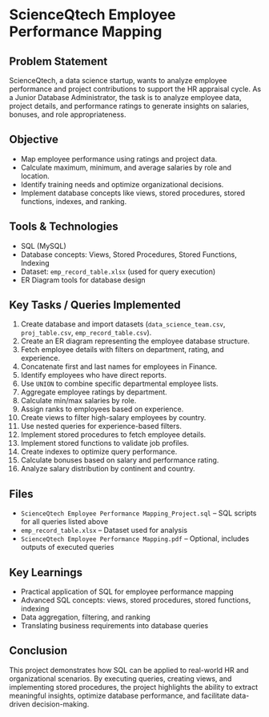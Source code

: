 # ScienceQtech Employee Performance Mapping

## Problem Statement
ScienceQtech, a data science startup, wants to analyze employee performance and project contributions to support the HR appraisal cycle. As a Junior Database Administrator, the task is to analyze employee data, project details, and performance ratings to generate insights on salaries, bonuses, and role appropriateness.

## Objective
- Map employee performance using ratings and project data.  
- Calculate maximum, minimum, and average salaries by role and location.  
- Identify training needs and optimize organizational decisions.  
- Implement database concepts like views, stored procedures, stored functions, indexes, and ranking.

## Tools & Technologies
- SQL (MySQL)  
- Database concepts: Views, Stored Procedures, Stored Functions, Indexing  
- Dataset: `emp_record_table.xlsx` (used for query execution)  
- ER Diagram tools for database design  

## Key Tasks / Queries Implemented
1. Create database and import datasets (`data_science_team.csv`, `proj_table.csv`, `emp_record_table.csv`).  
2. Create an ER diagram representing the employee database structure.  
3. Fetch employee details with filters on department, rating, and experience.  
4. Concatenate first and last names for employees in Finance.  
5. Identify employees who have direct reports.  
6. Use `UNION` to combine specific departmental employee lists.  
7. Aggregate employee ratings by department.  
8. Calculate min/max salaries by role.  
9. Assign ranks to employees based on experience.  
10. Create views to filter high-salary employees by country.  
11. Use nested queries for experience-based filters.  
12. Implement stored procedures to fetch employee details.  
13. Implement stored functions to validate job profiles.  
14. Create indexes to optimize query performance.  
15. Calculate bonuses based on salary and performance rating.  
16. Analyze salary distribution by continent and country.

## Files
- `ScienceQtech Employee Performance Mapping_Project.sql` – SQL scripts for all queries listed above  
- `emp_record_table.xlsx` – Dataset used for analysis
- `ScienceQtech Employee Performance Mapping.pdf` – Optional, includes outputs of executed queries  

## Key Learnings
- Practical application of SQL for employee performance mapping  
- Advanced SQL concepts: views, stored procedures, stored functions, indexing  
- Data aggregation, filtering, and ranking  
- Translating business requirements into database queries  

## Conclusion
This project demonstrates how SQL can be applied to real-world HR and organizational scenarios. By executing queries, creating views, and implementing stored procedures, the project highlights the ability to extract meaningful insights, optimize database performance, and facilitate data-driven decision-making.




